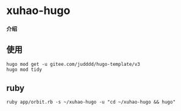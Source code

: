 # xuhao-hugo

#### 介绍

## 使用

```shell
hugo mod get -u gitee.com/judddd/hugo-template/v3
hugo mod tidy
```



## ruby

```shell
ruby app/orbit.rb -s ~/xuhao-hugo -u "cd ~/xuhao-hugo && hugo"
```


